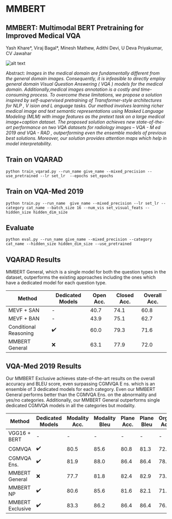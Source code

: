 # MMBERT

## MMBERT: Multimodal BERT Pretraining for Improved Medical VQA
Yash Khare*, Viraj Bagal*, Minesh Mathew, Adithi Devi, U Deva Priyakumar, CV Jawahar

![alt text](https://github.com/VirajBagal/MMBERT/blob/main/qualitative.png?raw=true)

Abstract: *Images in the medical domain are fundamentally different from the general domain images. Consequently, it is infeasible to directly employ general domain Visual Question Answering ( VQA ) models for the medical domain. Additionally,medical images annotation is a costly and time-consuming
process. To overcome these limitations, we propose a solution inspired by self-supervised pretraining of Transformer-style architectures for NLP , V ision and L anguage tasks. Our
method involves learning richer medical image and text semantic representations using Masked Language Modeling
(MLM) with image features as the pretext task on a large medical image+caption dataset. The proposed solution achieves
new state-of-the-art performance on two VQA datasets for
radiology images – VQA - M ed 2019 and VQA - RAD , outperforming even the ensemble models of previous best solutions.
Moreover, our solution provides attention maps which help
in model interpretability.*

## Train on VQARAD

```
python train_vqarad.py --run_name give_name --mixed_precision --use_pretrained --lr set_lr  --epochs set_epochs
```

## Train on VQA-Med 2019

```
python train.py --run_name  give_name --mixed_precision --lr set_lr --category cat_name --batch_size 16 --num_vis set_visual_feats --hidden_size hidden_dim_size
```

## Evaluate 

```
python eval.py --run_name give_name --mixed_precision --category cat_name --hidden_size hidden_dim_size --use_pretrained
```

## VQARAD Results

MMBERT General, which is a single model for both the question types
in the dataset, outperforms the existing approaches including
the ones which have a dedicated model for each question
type.

| Method | Dedicated Models | Open Acc. | Closed Acc. | Overall Acc. |
| --- | --- | --- | --- | --- | 
| MEVF + SAN | - | 40.7 | 74.1 | 60.8 |
| MEVF + BAN | - | 43.9 | 75.1 | 62.7 |
| Conditional Reasoning | :heavy_check_mark: | 60.0 | 79.3 | 71.6 |
| MMBERT General | :x: | 63.1 | 77.9 | 72.0 | 

## VQA-Med 2019 Results

Our MMBERT Exclusive achieves state-of-the-art results on the overall accuracy and BLEU score, even surpassing CGMVQA E ns. which
is an ensemble of 3 dedicated models for each category. Even
our MMBERT General performs better than the CGMVQA Ens.
on the abnormality and yes/no categories. Additionally, our
MMBERT General outperforms single dedicated CGMVQA
models in all the categories but modality.

| Method | Dedicated Models | Modality Acc. | Modality Bleu | Plane Acc. | Plane Bleu | Organ Acc. | Organ Bleu | Abnormality Acc. | Abnormality Bleu | Yes/No Acc. | Yes/No Bleu | Overall Acc. | Overall Bleu | 
| --- | --- | --- | --- | --- | --- | --- | --- | --- | --- | --- | --- | --- | --- | 
| VGG16 + BERT | - | - | - | - | - | - | - | - | - | - | - | 62.4 | 64.4 |
| CGMVQA | :heavy_check_mark: | 80.5 | 85.6 | 80.8 | 81.3 | 72.8 | 76.9 | 1.7 | 1.7 | 75.0 | 75.0 | 62.4 | 64.4 |
| CGMVQA Ens. | :heavy_check_mark: | 81.9 | 88.0 | 86.4 | 86.4 | 78.4 | 79.7 | 4.4 | 7.6 | 78.1 | 78.1 | 64.0 | 65.9 |
| MMBERT General | :x: | 77.7 | 81.8 | 82.4 | 82.9 | 73.6 | 76.6 | 5.2 | 6.7 | 85.9 | 85.9 | 62.4 | 64.2 |
| MMBERT NP | :heavy_check_mark: | 80.6 | 85.6 | 81.6 | 82.1 | 71.2 | 74.4 | 4.3 | 5.7 | 78.1 | 78.1 | 60.2 | 62.7 |
| MMBERT Exclusive | :heavy_check_mark: | 83.3 | 86.2 | 86.4 | 86.4 | 76.8 | 80.7 | 14.0 | 16.0 | 87.5 | 87.5 | 67.2 | 69.0 |

